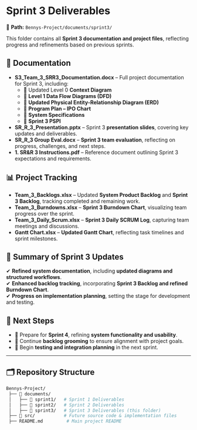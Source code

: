 # Sprint 3 Deliverables

📂 **Path:** `Bennys-Project/documents/sprint3/`  

This folder contains all **Sprint 3 documentation and project files**, reflecting progress and refinements based on previous sprints.

## 📄 Documentation
- **S3_Team_3_SRR3_Documentation.docx** – Full project documentation for Sprint 3, including:
  - 📌 Updated Level 0 **Context Diagram**
  - 📌 **Level 1 Data Flow Diagrams (DFD)**
  - 📌 **Updated Physical Entity-Relationship Diagram (ERD)**
  - 📌 **Program Plan – IPO Chart**
  - 📌 **System Specifications**
  - 📌 **Sprint 3 PSPI**
- **SR_R_3_Presentation.pptx** – Sprint 3 **presentation slides**, covering key updates and deliverables.
- **SR_R_3 Group Eval.docx** – **Sprint 3 team evaluation**, reflecting on progress, challenges, and next steps.
- **1. SR&R 3 Instructions.pdf** – Reference document outlining Sprint 3 expectations and requirements.

## 📊 Project Tracking
- **Team_3_Backlogs.xlsx** – Updated **System Product Backlog** and **Sprint 3 Backlog**, tracking completed and remaining work.
- **Team_3_Burndowns.xlsx** – **Sprint 3 Burndown Chart**, visualizing team progress over the sprint.
- **Team_3_Daily_Scrum.xlsx** – **Sprint 3 Daily SCRUM Log**, capturing team meetings and discussions.
- **Gantt Chart.xlsx** – **Updated Gantt Chart**, reflecting task timelines and sprint milestones.

## 🔄 Summary of Sprint 3 Updates
✔ **Refined system documentation**, including **updated diagrams and structured workflows**.  
✔ **Enhanced backlog tracking**, incorporating **Sprint 3 Backlog and refined Burndown Chart**.  
✔ **Progress on implementation planning**, setting the stage for development and testing.  

## 📌 Next Steps
- 🔹 Prepare for **Sprint 4**, refining **system functionality and usability**.  
- 🔹 Continue **backlog grooming** to ensure alignment with project goals.  
- 🔹 Begin **testing and integration planning** in the next sprint.  

---

## 🗂 Repository Structure
```bash
Bennys-Project/
 ├── 📂 documents/
 │   ├── 📂 sprint1/   # Sprint 1 Deliverables
 │   ├── 📂 sprint2/   # Sprint 2 Deliverables
 │   ├── 📂 sprint3/   # Sprint 3 Deliverables (this folder)
 ├── 📂 src/           # Future source code & implementation files
 ├── README.md         # Main project README
```

